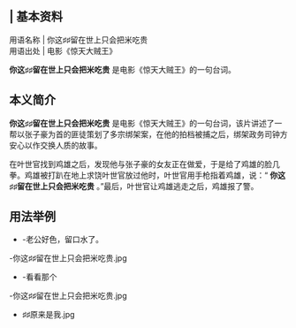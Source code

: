 |  **基本资料**  
---  
用语名称  |  你这♯♯留在世上只会把米吃贵   
用语出处  |  电影《惊天大贼王》   
  
  

**你这♯♯留在世上只会把米吃贵** 是电影《惊天大贼王》的一句台词。

##  本义简介

**你这♯♯留在世上只会把米吃贵**
是电影《惊天大贼王》的一句台词，该片讲述了一帮以张子豪为首的匪徒策划了多宗绑架案，在他的拍档被捕之后，绑架政务司钟方安心以作交换人质的故事。

在叶世官找到鸡雄之后，发现他与张子豪的女友正在做爱，于是给了鸡雄的脸几拳。鸡雄被打趴在地上求饶叶世官放过他时，叶世官用手枪指着鸡雄，说：“
**你这♯♯留在世上只会把米吃贵** 。”最后，叶世官让鸡雄逃走之后，鸡雄报了警。

##  用法举例

  * -老公好色，留口水了。 

-你这♯♯留在世上只会把米吃贵.jpg 

  * -看看那个 

-你这♯♯留在世上只会把米吃贵.jpg 

  * ♯♯原来是我.jpg 